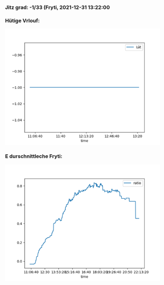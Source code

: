 ### Jitz grad: -1/33 (Fryti, 2021-12-31 13:22:00

### Hütige Vrlouf:
![Graph](Today.png)

### E durschnittleche Fryti:
![Graph](Fryti.png)